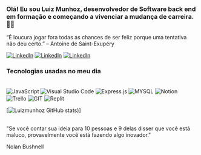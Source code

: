 
### Olá! Eu sou Luiz Munhoz, desenvolvedor de Software back end em formação e começando a vivenciar a mudança de carreira.👋🏻
 “É loucura jogar fora todas as chances de ser feliz porque uma tentativa não deu certo.” – Antoine de Saint-Exupéry 

[![Linkedln](https://img.shields.io/badge/LinkedIn-0077B5?style=for-the-badge&logo=linkedin&logoColor=white)](http://https://www.linkedin.com/in/luiz-fernando-munhoz-torres/)
[![Linkedln](https://img.shields.io/badge/Gmail-D14836?style=for-the-badge&logo=gmail&logoColor=white)](mailto:munhozluth@gmail.com)
[![Linkedln](https://img.shields.io/badge/Facebook-1877F2?style=for-the-badge&logo=facebook&logoColor=white)](https://www.facebook.com/profile.php?id=100088221729602)


### Tecnologias usadas no meu dia


<div style="display": inline_block><br/>

<img align="center" alt="JavaScript" src="https://img.shields.io/badge/JavaScript-323330?style=for-the-badge&logo=javascript&logoColor=F7DF1E"/>
<img align="center" alt="Visual Studio Code" src="https://img.shields.io/badge/Visual_Studio_Code-0078D4?style=for-the-badge&logo=visual%20studio%20code&logoColor=whitee"/>
<img align="center" alt="Express.js" src="https://img.shields.io/badge/Express.js-404D59?style=for-the-badge"/> <img align="center" alt="MYSQL" src="https://img.shields.io/badge/MySQL-00000F?style=for-the-badge&logo=mysql&logoColor=white"/>

<img align="center" alt="Notion" src="https://img.shields.io/badge/Notion-000000?style=for-the-badge&logo=notion&logoColor=white"/>
<img align="center" alt="Trello" src="https://img.shields.io/badge/Trello-0052CC?style=for-the-badge&logo=trello&logoColor=white"/>
<img align="center" alt="GIT" src="https://img.shields.io/badge/GIT-E44C30?style=for-the-badge&logo=git&logoColor=white"/>
<img align="center" alt="Replit" src="https://img.shields.io/badge/replit-667881?style=for-the-badge&logo=replit&logoColor=white"/>
 
 
  
  [![Luizmunhoz GitHub stats](https://github-readme-stats.vercel.app/api?username=Luizmunhoz&show_icons=true&theme=dracula))]



</div><br/>
"Se você contar sua ideia para 10 pessoas e 9 delas disser que você está maluco, provavelmente você está fazendo algo inovador."

Nolan Bushnell
